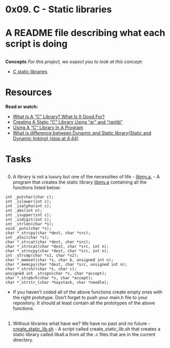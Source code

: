 # 0x09. C - Static libraries

# A README file describing what each script is doing
##
__Concepts__
_For this project, we expect you to look at this concept:_
 * [C static libraries](https://intranet.alxswe.com/concepts/61)
 ##
# Resources
__Read or watch:__
 * [What Is A “C” Library? What Is It Good For?](https://docencia.ac.upc.edu/FIB/USO/Bibliografia/unix-c-libraries.html)
 * [Creating A Static “C” Library Using “ar” and “ranlib”](https://docencia.ac.upc.edu/FIB/USO/Bibliografia/unix-c-libraries.html)
 * [Using A “C” Library In A Program](https://docencia.ac.upc.edu/FIB/USO/Bibliografia/unix-c-libraries.html)
 * [What is difference between Dynamic and Static library(Static and Dynamic linking) (stop at 4:44)](https://www.youtube.com/watch?v=eW5he5uFBNM)
##
# Tasks
##
0. A library is not a luxury but one of the necessities of life - [libmy.a,](./libmy.a,) - A program that creates the static library [libmy.a](./libmy.a) containing all the functions listed below:
```
int _putchar(char c);
int _islower(int c);
int _isalpha(int c);
int _abs(int n);
int _isupper(int c);
int _isdigit(int c);
int _strlen(char *s);
void _puts(char *s);
char *_strcpy(char *dest, char *src);
int _atoi(char *s);
char *_strcat(char *dest, char *src);
char *_strncat(char *dest, char *src, int n);
char *_strncpy(char *dest, char *src, int n);
int _strcmp(char *s1, char *s2);
char *_memset(char *s, char b, unsigned int n);
char *_memcpy(char *dest, char *src, unsigned int n);
char *_strchr(char *s, char c);
unsigned int _strspn(char *s, char *accept);
char *_strpbrk(char *s, char *accept);
char *_strstr_(char *haystack, char *needle);
```
* If you haven’t coded all of the above functions create empty ones with the right prototype.
Don’t forget to push your main.h file to your repository. It should at least contain all the prototypes of the above functions.
##
1. Without libraries what have we? We have no past and no future - [create_static_lib.sh](./create_static_lib.sh) - A script called create_static_lib.sh that creates a static library called liball.a from all the .c files that are in the current directory.
